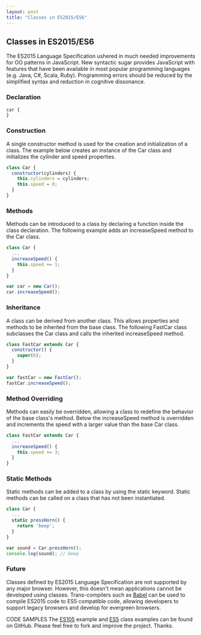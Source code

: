 ```yaml
---
layout: post
title: "Classes in ES2015/ES6"
---
```


## Classes in ES2015/ES6

The ES2015 Language Specification ushered in much needed improvements for OO patterns in JavaScript. New syntactic sugar provides JavaScript with features that have been available in most popular programming languages (e.g. Java, C#, Scala, Ruby). Programming errors should be reduced by the simplified syntax and reduction in cognitive dissonance.

### Declaration

```javascript
car {
}
```

### Construction

A single constructor method is used for the creation and initialization of a class. The example below creates an instance of the Car class and initializes the cylinder and speed properties. 

```javascript
class Car {
  constructor(cylinders) {
    this.cylinders = cylinders;
    this.speed = 0;
  }
}
```

### Methods

Methods can be introduced to a class by declaring a function inside the class declaration. The following example adds an increaseSpeed method to the Car class. 

```javascript
class Car {
  ...
  increaseSpeed() {
    this.speed += 1;
  }
}

var car = new Car();
car.increaseSpeed();
```

### Inheritance

A class can be derived from another class. This allows properties and methods to be inherited from the base class.  The following FastCar class subclasses the Car class and calls the inherited increaseSpeed method.

```javascript
class FastCar extends Car {
  constructor() {
    super(6);
  }
}

var fastCar = new FastCar();
fastCar.increaseSpeed();

```

### Method Overriding

Methods can easily be overridden, allowing a class to redefine the behavior of the base class's method. Below the increaseSpeed method is overridden and increments the speed with a larger value than the base Car class.

```javascript
class FastCar extends Car {
  ...
  increaseSpeed() {
    this.speed += 3;
  }
}
```

### Static Methods

Static methods can be added to a class by using the static keyword. Static methods can be called on a class that has not been instantiated. 

```javascript
class Car {
  ...
  static pressHorn() {
    return 'beep';
  }
}

var sound = Car.pressHorn();
console.log(sound); // beep
```

### Future

Classes defined by ES2015 Language Specification are not supported by any major browser. However, this doesn't mean applications cannot be developed using classes. Trans-compilers such as [Babel](https://babeljs.io/) can be used to compile ES2015 code to ES5 compatible code, allowing developers to support legacy browsers and develop for evergreen browsers.


CODE SAMPLES
The [ES105](https://github.com/seanking/es2015-classes) example and [ES5](https://gist.github.com/seanking/d64644cb42306840950d) class examples can be found on GitHub. Please feel free to fork and improve the project. Thanks.